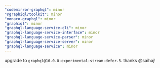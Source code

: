 ```yaml
---
"codemirror-graphql": minor
"@graphiql/toolkit": minor
"monaco-graphql": minor
"graphiql": minor
"graphql-language-service-cli": minor
"graphql-language-service-interface": minor
"graphql-language-service-parser": minor
"graphql-language-service-server": minor
"graphql-language-service": minor
---
```


upgrade to `graphql@16.0.0-experimental-stream-defer.5`. thanks @saihaj!
